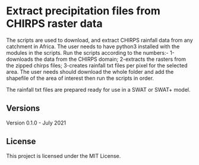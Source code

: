 # Extract precipitation files from CHIRPS raster data

The scripts are used to download, and extract CHIRPS rainfall data from any catchment in Africa.
The user needs to have python3 installed with the modules in the scripts. 
Run the scripts according to the numbers:- 1-downloads the data from the CHIRPS domain;
										  2-extracts the rasters from the zipped chirps files;
										  3-creates rainfall txt files per pixel for the selected area.
The user needs should download the whole folder and add the shapefile of the area of interest then
run the scripts in order. 

The rainfall txt files are prepared ready for use in a SWAT or SWAT+ model.

## Versions
Version 0.1.0 - July 2021 

## License
This project is licensed under the MIT License.

